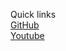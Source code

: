 Quick links <br>
[GitHub](https://github.com/thedemonKingx1337) <br>
[Youtube](https://www.youtube.com/channel/UCgBvgNnQv7lHFqLLSiOHqXw)
